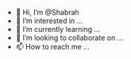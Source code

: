 - 👋 Hi, I’m @Shabrah
- 👀 I’m interested in ...
- 🌱 I’m currently learning ...
- 💞️ I’m looking to collaborate on ...
- 📫 How to reach me ...

<!---
Shabrah/Shabrah is a ✨ special ✨ repository because its `README.md` (this file) appears on your GitHub profile.
You can click the Preview link to take a look at your changes.
--->
